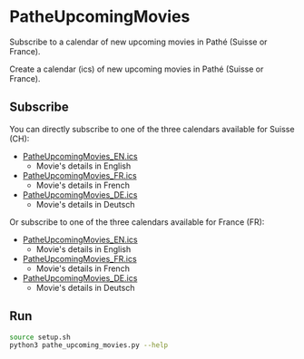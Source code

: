 # PatheUpcomingMovies

Subscribe to a calendar of new upcoming movies in Pathé (Suisse or France).

Create a calendar (ics) of new upcoming movies in Pathé (Suisse or France).

## Subscribe

You can directly subscribe to one of the three calendars available for Suisse (CH):
* [PatheUpcomingMovies_EN.ics](https://raw.githubusercontent.com/baptistecdr/PatheUpcomingMovies/main/calendars/PatheUpcomingMovies_EN.ics)
  * Movie's details in English
* [PatheUpcomingMovies_FR.ics](https://raw.githubusercontent.com/baptistecdr/PatheUpcomingMovies/main/calendars/PatheUpcomingMovies_FR.ics)
  * Movie's details in French
* [PatheUpcomingMovies_DE.ics](https://raw.githubusercontent.com/baptistecdr/PatheUpcomingMovies/main/calendars/PatheUpcomingMovies_DE.ics)
  * Movie's details in Deutsch

Or subscribe to one of the three calendars available for France (FR):
* [PatheUpcomingMovies_EN.ics](https://raw.githubusercontent.com/baptistecdr/PatheUpcomingMovies/main/calendars/PatheUpcomingMovies_EN_FR.ics)
  * Movie's details in English
* [PatheUpcomingMovies_FR.ics](https://raw.githubusercontent.com/baptistecdr/PatheUpcomingMovies/main/calendars/PatheUpcomingMovies_FR_FR.ics)
  * Movie's details in French
* [PatheUpcomingMovies_DE.ics](https://raw.githubusercontent.com/baptistecdr/PatheUpcomingMovies/main/calendars/PatheUpcomingMovies_DE_FR.ics)
  * Movie's details in Deutsch

## Run

```bash
source setup.sh
python3 pathe_upcoming_movies.py --help
```

